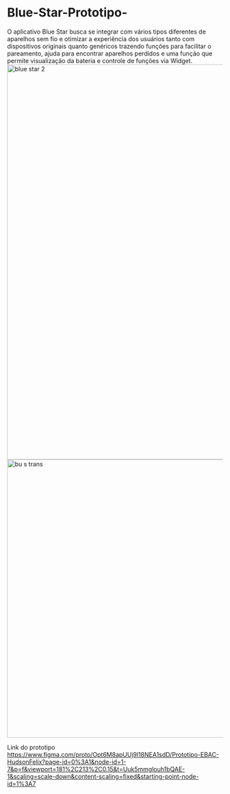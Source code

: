 # Blue-Star-Prototipo-
O aplicativo Blue Star busca se integrar com vários tipos diferentes de aparelhos sem fio e otimizar a experiência dos usuários tanto com dispositivos originais quanto genéricos trazendo funções para facilitar o pareamento, ajuda para encontrar aparelhos perdidos e uma função que permite visualização da bateria e controle de funções via Widget.
<img width="1550" height="922" alt="blue star 2" src="https://github.com/user-attachments/assets/58736d33-dad4-46d7-a61c-c5c9ca917e36" />
<img width="1168" height="649" alt="bu s trans" src="https://github.com/user-attachments/assets/f780eae2-528d-4294-9a83-e85e589f5f18" />

Link do prototipo 
https://www.figma.com/proto/Opt6M8apUUj9l18NEA1sdD/Prototipo-EBAC-HudsonFelix?page-id=0%3A1&node-id=1-7&p=f&viewport=181%2C213%2C0.15&t=Uuk5mmglouh1bQAE-1&scaling=scale-down&content-scaling=fixed&starting-point-node-id=1%3A7
